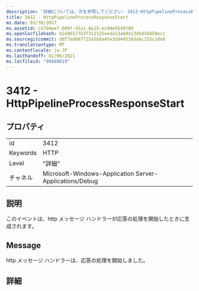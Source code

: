 ```yaml
---
description: '詳細については、次を参照してください: 3412-HttpPipelineProcessResponseStart'
title: 3412 - HttpPipelineProcessResponseStart
ms.date: 03/30/2017
ms.assetid: c4704eef-609f-45a1-8e15-ec94e9549789
ms.openlocfilehash: b2e06577b3f311525eeda13a604134bd5b850ecc
ms.sourcegitcommit: ddf7edb67715a5b9a45e3dd44536dabc153c1de0
ms.translationtype: MT
ms.contentlocale: ja-JP
ms.lasthandoff: 02/06/2021
ms.locfileid: "99669619"
---
```

# <a name="3412---httppipelineprocessresponsestart"></a>3412 - HttpPipelineProcessResponseStart

## <a name="properties"></a>プロパティ  
  
|||  
|-|-|  
|id|3412|  
|Keywords|HTTP|  
|Level|"詳細"|  
|チャネル|Microsoft-Windows-Application Server-Applications/Debug|  
  
## <a name="description"></a>説明  

 このイベントは、http メッセージ ハンドラーが応答の処理を開始したときに生成されます。  
  
## <a name="message"></a>Message  

 http メッセージ ハンドラーは、応答の処理を開始しました。  
  
## <a name="details"></a>詳細
